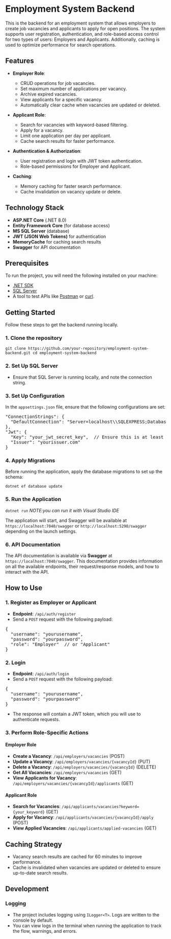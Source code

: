 Employment System Backend
=========================

This is the backend for an employment system that allows employers to create job vacancies and applicants to apply for open positions. The system supports user registration, authentication, and role-based access control for two types of users: Employers and Applicants. Additionally, caching is used to optimize performance for search operations.

Features
--------

-   **Employer Role**:

    -   CRUD operations for job vacancies.
    -   Set maximum number of applications per vacancy.
    -   Archive expired vacancies.
    -   View applicants for a specific vacancy.
    -   Automatically clear cache when vacancies are updated or deleted.
-   **Applicant Role**:

    -   Search for vacancies with keyword-based filtering.
    -   Apply for a vacancy.
    -   Limit one application per day per applicant.
    -   Cache search results for faster performance.
-   **Authentication & Authorization**:

    -   User registration and login with JWT token authentication.
    -   Role-based permissions for Employer and Applicant.
-   **Caching**:

    -   Memory caching for faster search performance.
    -   Cache invalidation on vacancy update or delete.

Technology Stack
----------------

-   **ASP.NET Core** (.NET 8.0)
-   **Entity Framework Core** (for database access)
-   **MS SQL Server** (database)
-   **JWT (JSON Web Tokens)** for authentication
-   **MemoryCache** for caching search results
-   **Swagger** for API documentation

Prerequisites
-------------

To run the project, you will need the following installed on your machine:

-   [.NET SDK](https://dotnet.microsoft.com/download)
-   [SQL Server](https://www.microsoft.com/en-us/sql-server/sql-server-downloads)
-   A tool to test APIs like [Postman](https://www.postman.com/) or [curl](https://curl.se/).

Getting Started
---------------

Follow these steps to get the backend running locally.

### 1\. Clone the repository


`git clone https://github.com/your-repository/employment-system-backend.git
cd employment-system-backend`

### 2\. Set Up SQL Server

-   Ensure that SQL Server is running locally, and note the connection string.

### 3\. Set Up Configuration

In the `appsettings.json` file, ensure that the following configurations are set:


<pre>
"ConnectionStrings": {
  "DefaultConnection": "Server=localhost\\SQLEXPRESS;Database=employmentDB;User Id=your_username;Password=your_password;"
},
"Jwt": {
  "Key": "your_jwt_secret_key",  // Ensure this is at least 16 characters
  "Issuer": "yourissuer.com"
}
</pre>

### 4\. Apply Migrations

Before running the application, apply the database migrations to set up the schema:

`dotnet ef database update`

### 5\. Run the Application

`dotnet run`
*NOTE:you can run it with Visual Studio IDE*

The application will start, and Swagger will be available at `https://localhost:7040/swagger` or `http://localhost:5290/swagger` depending on the launch settings.

### 6\. API Documentation

The API documentation is available via **Swagger** at `https://localhost:7040/swagger`. This documentation provides information on all the available endpoints, their request/response models, and how to interact with the API.

How to Use
----------

### 1\. Register as Employer or Applicant

-   **Endpoint**: `/api/auth/register`
-   Send a `POST` request with the following payload:


<pre>
{
  "username": "yourusername",
  "password": "yourpassword",
  "role": "Employer"  // or "Applicant"
}
</pre>

### 2\. Login

-   **Endpoint**: `/api/auth/login`
-   Send a `POST` request with the following payload:


<pre>
{
  "username": "yourusername",
  "password": "yourpassword"
}
</pre>

-   The response will contain a JWT token, which you will use to authenticate requests.

### 3\. Perform Role-Specific Actions

#### Employer Role

-   **Create a Vacancy**: `/api/employers/vacancies` (POST)
-   **Update a Vacancy**: `/api/employers/vacancies/{vacancyId}` (PUT)
-   **Delete a Vacancy**: `/api/employers/vacancies/{vacancyId}` (DELETE)
-   **Get All Vacancies**: `/api/employers/vacancies` (GET)
-   **View Applicants for Vacancy**: `/api/employers/vacancies/{vacancyId}/applicants` (GET)

#### Applicant Role

-   **Search for Vacancies**: `/api/applicants/vacancies?keyword={your_keyword}` (GET)
-   **Apply for Vacancy**: `/api/applicants/vacancies/{vacancyId}/apply` (POST)
-   **View Applied Vacancies**: `/api/applicants/applied-vacancies` (GET)

Caching Strategy
----------------

-   Vacancy search results are cached for 60 minutes to improve performance.
-   Cache is invalidated when vacancies are updated or deleted to ensure up-to-date search results.

Development
-----------

### Logging

-   The project includes logging using `ILogger<T>`. Logs are written to the console by default.
-   You can view logs in the terminal when running the application to track the flow, warnings, and errors.
